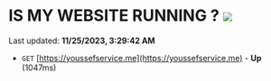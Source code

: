 # IS MY WEBSITE RUNNING ? [![](https://img.shields.io/static/v1?label=Sponsor&message=%E2%9D%A4&logo=GitHub&color=%23fe8e86)](https://github.com/sponsors/<username>)

Last updated: **11/25/2023, 3:29:42 AM**

- `GET` [https://youssefservice.me](https://youssefservice.me) - **Up** (1047ms)
